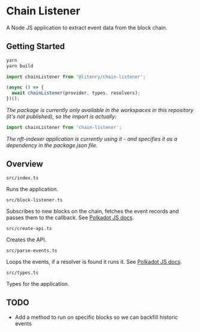 # Chain Listener

A Node JS application to extract event data from the block chain.

## Getting Started

```sh
yarn
yarn build
```

```js
import chainListener from '@litenry/chain-listener';

(async () => {
  await chainListener(provider, types, resolvers);
})();
```

_The package is currently only available in the workspaces in this repository (it's not published), so the import is actually:_

```js
import chainListener from 'chain-listener';
```

_The nft-indexer application is currently using it - and specifies it as a dependency in the package.json file._

## Overview

`src/index.ts`

Runs the application.

`src/block-listener.ts`

Subscribes to new blocks on the chain, fetches the event records and passes them to the callback. See [Polkadot JS docs](https://polkadot.js.org/docs/api/examples/promise/listen-to-blocks).

`src/create-api.ts`

Creates the API.

`src/parse-events.ts`

Loops the events, if a resolver is found it runs it. See [Polkadot JS docs](https://polkadot.js.org/docs/api/cookbook/blocks).

`src/types.ts`

Types for the application.

## TODO

- Add a method to run on specific blocks so we can backfill historic events
